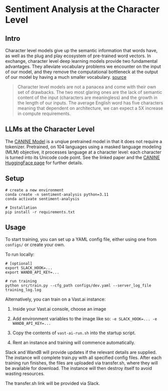 # Sentiment Analysis at the Character Level

## Intro
Character level models give up the semantic information that words have, as well as the plug and play ecosystem of pre-trained word vectors. In exchange, character level deep learning models provide two fundamental advantages. They alleviate vocabulary problems we encounter on the input of our model, and they remove the computational bottleneck at the output of our model by having a much smaller vocabulary. [source](https://www.lighttag.io/blog/character-level-NLP/)


> Character level models are not a panacea and come with their own set of drawbacks. The two most glaring ones are the lack of semantic content of the input (characters are meaningless) and the growth in the length of our inputs. The average English word has five characters meaning that dependent on architecture, we can expect a 5X increase in compute requirements.

## LLMs at the Character Level
The [CANINE Model](https://arxiv.org/abs/2103.06874) is a unqiue pretrained model in that it does not require a tokenizer. Pretrained, on 104 languages using a masked language modeling (MLM) objective, it processes language at a character level: each character is turned into its Unicode code point. See the linked paper and the [CANINE HuggingFace page](https://huggingface.co/google/canine-c) for further details.

## Setup
```
# create a new environment
conda create -n sentiment-analysis python=3.11
conda activate sentiment-analysis

# Installation 
pip install -r requirements.txt
```

## Usage
To start training, you can set up a YAML config file, either using one from `configs/` or create your own.

To run locally:
```
# [optional]
export SLACK_HOOK=...
export WANDB_API_KEY=...

# run training
python src/train.py --cfg_path configs/dev.yaml --server_log_file training_log.log
```

Alternatively, you can train on a Vast.ai instance:
1. Inside your Vast.ai console, choose an image  
2. Add environment variables to the image like so:
```-e SLACK_HOOK=... -e WANDB_API_KEY=...```

2. Copy the contents of `vast-ai-run.sh` into the startup script.
3. Rent an instance and training will commence automatically. 

Slack and WandB will provide updates if the relevant details are supplied. The instance will complete train.py with all specified config files. After each training run finishes, the files are uploaded via transfer.sh, where they will be available for download. The instance will then destroy itself to avoid wasting resources.

The transfer.sh link will be provided via Slack.